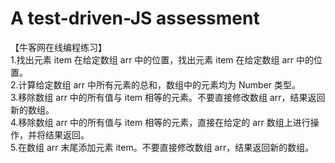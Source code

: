 # A test-driven-JS assessment
【牛客网在线编程练习】<br>
1.找出元素 item 在给定数组 arr 中的位置，找出元素 item 在给定数组 arr 中的位置。<br>
2.计算给定数组 arr 中所有元素的总和，数组中的元素均为 Number 类型。<br>
3.移除数组 arr 中的所有值与 item 相等的元素。不要直接修改数组 arr，结果返回新的数组。<br>
4.移除数组 arr 中的所有值与 item 相等的元素，直接在给定的 arr 数组上进行操作，并将结果返回。<br>
5.在数组 arr 末尾添加元素 item。不要直接修改数组 arr，结果返回新的数组。<br>
